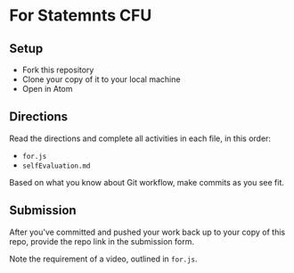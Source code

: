 # For Statemnts CFU

## Setup

- Fork this repository
- Clone your copy of it to your local machine
- Open in Atom

## Directions

Read the directions and complete all activities in each file, in this order:
- `for.js`
- `selfEvaluation.md`

Based on what you know about Git workflow, make commits as you see fit.

## Submission

After you've committed and pushed your work back up to your copy of this repo, provide the repo link in the submission form.

Note the requirement of a video, outlined in `for.js`.
